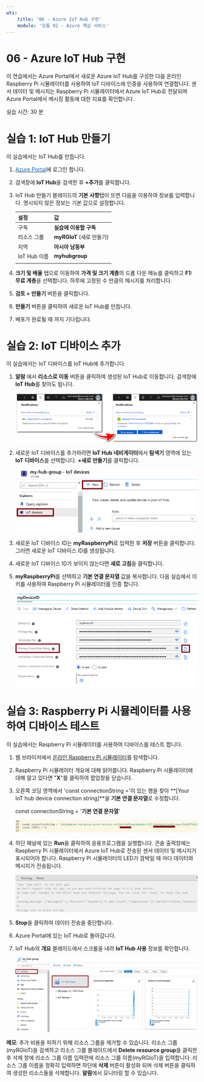 ```yaml
---
wts:
    title: '06 - Azure IoT Hub 구현'
    module: '모듈 02 - Azure 핵심 서비스'
---
```


# 06 - Azure IoT Hub 구현

이 연습에서는 Azure Portal에서 새로운 Azure IoT Hub를 구성한 다음 온라인 Raspberry Pi 시뮬레이터를 사용하여 IoT 디바이스에 인증을 사용하여 연결합니다. 센서 데이터 및 메시지는 Raspberry Pi 시뮬레이터에서 Azure IoT Hub로 전달되며 Azure Portal에서 메시징 활동에 대한 지표를 확인합니다.

실습 시간: 30 분

# 실습 1: IoT Hub 만들기 

이 실습에서는 IoT Hub를 만듭니다.

1. <a href="https://portal.azure.com" target="_blank"><span style="color: #0066cc;" color="#0066cc">Azure Portal</span></a>에 로그인 합니다.

2. 검색창에 **IoT Hub**을 검색한 후 **+추가**를 클릭합니다.

3. IoT Hub 만들기 블레이드의 **기본 사항**탭이 뜨면 다음을 이용하여 정보를 입력합니다. 명시되지 않은 정보는 기본 값으로 설정합니다.

	| 설정 | 값 |
	|--|--|
	| 구독 | **실습에 이용할 구독** |
	| 리소스 그룹 |  **myRGIoT** (새로 만들기)|
	| 지역 | **아시아 남동부** |
	| IoT Hub 이름 | **myhubgroup** |
    | | |	

4. **크기 및 배율** 탭으로 이동하여 **가격 및 크기 계층**의 드롭 다운 메뉴를 클릭하고 **F1: 무료 계층**을 선택합니다. 하루에 고정된 수 만큼의 메시지를 처리합니다.

5. **검토 + 만들기** 버튼을 클릭합니다.

6. **만들기** 버튼을 클릭하여 새로운 IoT Hub를 만듭니다.

7. 배포가 완료될 때 까지 기다립니다.

# 실습 2: IoT 디바이스 추가

이 실습에서는 IoT 디바이스를 IoT Hub에 추가합니다.

1. **알람** 에서 **리소스로 이동** 버튼을 클릭하여 생성된 IoT Hub로 이동합니다. 검색창에 **IoT Hub**를 찾아도 됩니다.

	![알람에서 IoT Hub가 생성완료되어 리소스로 이동 버튼이 생성되는 과정 스크린 샷](../images/0601.png)

2. 새로운 IoT 디바이스를 추가하려면 **IoT Hub 네비게이터**에서 **탐색기** 영역에 있는 **IoT 디바이스**를 선택합니다. **+새로 만들기**를 클릭합니다.

	![IoT Hub 네비게이터에서 탐색기 영역에 있는 IoT 디바이스를 선택하는 것과 IoT 디바이스 블레이드에서 +새로 만들기가 강조된 스크린 샷](../images/0602.png)

3. 새로운 IoT 디바이스 ID는 **myRaspberryPi**로 입력한 후 **저장** 버튼을 클릭합니다. 그러면 새로운 IoT 디바이스 ID를 생성됩니다.

4. 새로운 IoT 디바이스 ID가 보이지 않는다면 **새로 고침**을 클릭합니다.

5. **myRaspberryPi**를 선택하고 **기본 연결 문자열** 값을 복사합니다. 다음 실습에서 이 키를 사용하여 Raspberry Pi 시뮬레이터를 인증 합니다.

	![새로 만든 IoT 디바이스의 기본 연결 문자열 값을 복사하는 방법이 강조된 스크린 샷](../images/0603.png)

# 실습 3: Raspberry Pi 시뮬레이터를 사용하여 디바이스 테스트

이 실습에서는 Raspberry Pi 시뮬레이터를 사용하여 디바이스를 테스트 합니다. 

1. 웹 브라이저에서 [온라인 Raspberry Pi 시뮬레이터](https://azure-samples.github.io/raspberry-pi-web-simulator/#Getstarted)를 탐색합니다. 

2. Raspberry Pi 시뮬레이터 개요에 대해 읽어봅니다. Raspberry Pi 시뮬레이터에 대해 알고 있다면 "**X**"를 클릭하여 팝업창을 닫습니다.

3. 오른쪽 코딩 영역에서 'const connectionString ='이 있는 행을 찾아 **[Your IoT hub device connection string]**을 **기본 연결 문자열**로 수정합니다.

	const connectionString = '**기본 연결 문자열**'

	![Raspberry Pi 시뮬레이터의 코딩 영역에 정상적인 값을 입력한 스크린 샷](../images/0604.png)

4. 하단 패널에 있는 **Run**을 클릭하여 응용프로그램을 실행합니다. 콘솔 출력창에는 Raspberry Pi 시뮬레이터에서 Azure IoT Hub로 전송된 센서 데이터 및 메시지가 표시되어야 합니다. Raspberry Pi 시뮬레이터의 LED가 깜박일 때 마다 데이터와 메시지가 전송됩니다. 

	![Raspberry Pi 시뮬레이터에서 Azure IoT Hub로 전송된 데이터와 메시지가 표시된 스크린 샷](../images/0605.png)

5. **Stop**을 클릭하여 데이터 전송을 중단합니다.

6. Azure Portal에 있는 IoT Hub로 돌아갑니다.

7. IoT Hub의 **개요** 블레이드에서 스크롤을 내려 **IoT Hub 사용** 정보를 확인합니다.

	![Azure Portal에서 IoT Hub 개요 블레이드의 IoT Hub 사용 영역이 강조된 스크린 샷](../images/0606.png)

**메모**: 추가 비용을 피하기 위해 리소스 그룹을 제거할 수 있습니다. 리소스 그룹(myRGIoT)을 검색하고 리소스 그룹 블레이드에서 **Delete resource group**을 클릭한 후 삭제 창에 리소스 그룹 이름 입력란에 리소스 그룹 이름(myRGIoT)을 입력합니다. 리소스 그룹 이름을 정확히 입력하면 하단에 **삭제** 버튼이 활성화 되며 삭제 버튼을 클릭하여 생성한 리소스들을 삭제합니다. **알람**에서 모니터링 할 수 있습니다.
